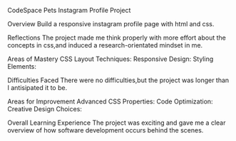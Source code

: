 CodeSpace Pets Instagram Profile Project

Overview
Build a responsive instagram profile page with html and css.


Reflections
The project made me think properly with more effort about the concepts in css,and induced a research-orientated mindset in me.

Areas of Mastery
CSS Layout Techniques:
Responsive Design:
Styling Elements:


Difficulties Faced
There were no difficulties,but the project was longer than I antisipated it to be.


Areas for Improvement
Advanced CSS Properties:
Code Optimization:
Creative Design Choices:

Overall Learning Experience
The project was exciting and gave me a clear overview of how software development occurs behind the scenes.
